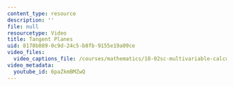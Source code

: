 ```yaml
---
content_type: resource
description: ''
file: null
resourcetype: Video
title: Tangent Planes
uid: 8178b089-0c9d-24c5-b8fb-9155e19a09ce
video_files:
  video_captions_file: /courses/mathematics/18-02sc-multivariable-calculus-fall-2010/2.-partial-derivatives/part-b-chain-rule-gradient-and-directional-derivatives/session-37-example/tangent-planes/6paZkmBMZwQ.vtt
video_metadata:
  youtube_id: 6paZkmBMZwQ
---
```

